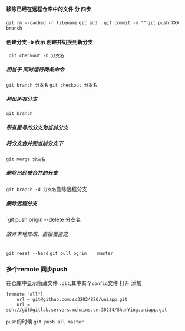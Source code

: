 #### 移除已经在远程仓库中的文件  分 四步

`git rm --cached -r filename`
`git add .`
`git commit -m ""`
`git push XXX branch`

#### 创建分支    -b 表示 创建并切换到新分支

` git checkout -b 分支名`

##### 相当于 同时运行两条命令

`git branch 分支名`
`git checkout 分支名`

##### 列出所有分支

`git branch`

##### 带有星号的分支为当前分支

##### 将分支合并到当前分支下

`git merge 分支名`

##### 删除已经被合并的分支

`git branch -d 分支名`删除远程分支

##### 删除远程分支
`git push origin --delete 分支名

###### 放弃本地修改，直接覆盖之

`git reset --hard`
`git pull ogrin    master`

### 多个remote 同步push

在仓库中显示隐藏文件 `.git`,其中有个`config`文件 打开 添加

```[remote "all"]
[remote "all"]
	url = git@github.com:sc32024826/uniapp.git
	url = ssh://git@gitlab.servers.mchains.cn:30234/ShanYing.uniapp.git
```

`push`的时候 `git push all master`


